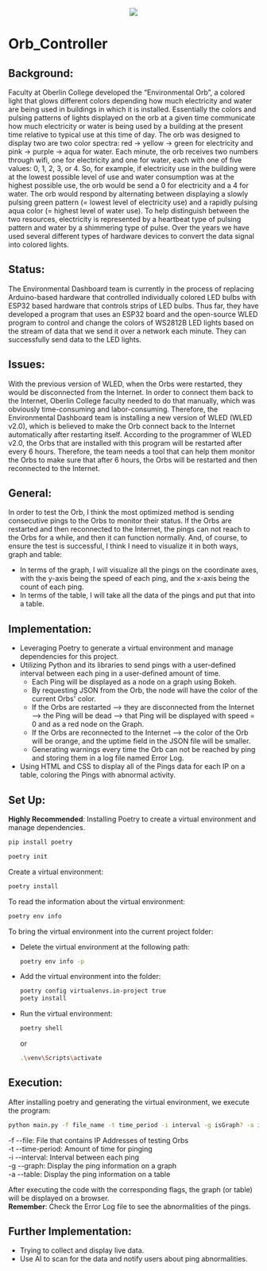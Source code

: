 <p align="center">
  <img src="https://capsule-render.vercel.app/api?text=Orb%20Controller!🕹&animation=twinkling&type=waving&color=gradient&height=150"/>
</p>


# Orb_Controller
## Background:
Faculty at Oberlin College developed the “Environmental Orb”, a colored light that glows different colors depending how much electricity and water are being used in buildings in which it is installed.  Essentially the colors and pulsing patterns of lights displayed on the orb at a given time communicate how much electricity or water is being used by a building at the present time relative to typical use at this time of day. The orb was designed to display two are two color spectra:  red → yellow → green for electricity and pink → purple → aqua for water.  Each minute, the orb receives two numbers through wifi, one for electricity and one for water,  each with one of five values: 0, 1, 2, 3, or 4.   So, for example, if electricity use in the building were at the lowest possible level of use and water consumption was at the highest possible use, the orb would be send a 0 for electricity and a 4 for water.  The orb would respond by alternating between displaying a slowly pulsing green pattern (= lowest level of electricity use) and a rapidly pulsing aqua color (= highest level of water use).  To help distinguish between the two resources, electricity is represented by a heartbeat type of pulsing pattern and water by a shimmering type of pulse.  Over the years we have used several different types of hardware devices to convert the data signal into colored lights.  
## Status:
The Environmental Dashboard team is currently in the process of replacing Arduino-based hardware that controlled individually colored LED bulbs with ESP32 based hardware that controls strips of LED bulbs. Thus far, they have developed a program that uses an ESP32 board and the open-source WLED program to control and change the colors of WS2812B LED lights based on the stream of data that we send it over a network each minute. They can successfully send data to the LED lights. 
## Issues:
With the previous version of WLED, when the Orbs were restarted, they would be disconnected from the Internet. In order to connect them back to the Internet, Oberlin College faculty needed to do that manually, which was obviously time-consuming and labor-consuming. Therefore, the Environmental Dashboard team is installing a new version of WLED (WLED v2.0), which is believed to make the Orb connect back to the Internet automatically after restarting itself. 
According to the programmer of WLED v2.0, the Orbs that are installed with this program will be restarted after every 6 hours. Therefore, the team needs a tool that can help them monitor the Orbs to make sure that after 6 hours, the Orbs will be restarted and then reconnected to the Internet.
## General:
In order to test the Orb, I think the most optimized method is sending consecutive pings to the Orbs to monitor their status. If the Orbs are restarted and then reconnected to the Internet, the pings can not reach to the Orbs for a while, and then it can function normally.
And, of course, to ensure the test is successful, I think I need to visualize it in both ways, graph and table:
- In terms of the graph, I will visualize all the pings on the coordinate axes, with the y-axis being the speed of each ping, and the x-axis being the count of each ping.
- In terms of the table, I will take all the data of the pings and put that into a table.
## Implementation:
- Leveraging Poetry to generate a virtual environment and manage dependencies for this project.
- Utilizing Python and its libraries to send pings with a user-defined interval between each ping in a user-defined amount of time.
    - Each Ping will be displayed as a node on a graph using Bokeh.
    - By requesting JSON from the Orb, the node will have the color of the current Orbs' color.
    - If the Orbs are restarted --> they are disconnected from the Internet --> the Ping will be dead --> that Ping will be displayed with speed = 0 and as a red node on the Graph.
    - If the Orbs are reconnected to the Internet --> the color of the Orb will be orange, and the uptime field in the JSON file will be smaller.
    - Generating warnings every time the Orb can not be reached by ping and storing them in a log file named Error Log.
- Using HTML and CSS to display all of the Pings data for each IP on a table, coloring the Pings with abnormal activity.
## Set Up:
**Highly Recommended**: Installing Poetry to create a virtual environment and manage dependencies.
```bash
pip install poetry
```
```bash
poetry init
```
Create a virtual environment:
```bash
poetry install
```
To read the information about the virtual environment:
```bash
poetry env info
```
To bring the virtual environment into the current project folder:
- Delete the virtual environment at the following path:
  ```bash
  poetry env info -p
  ```
- Add the virtual environment into the folder:
  ```bash
  poetry config virtualenvs.in-project true
  poety install
  ```
- Run the virtual environment:
  ```bash
  poetry shell
  ```
  or
  ```bash
  .\venv\Scripts\activate
  ```
## Execution:
After installing poetry and generating the virtual environment, we execute the program:
```bash
python main.py -f file_name -t time_period -i interval -g isGraph? -a isTable?
```
-f --file: File that contains IP Addresses of testing Orbs<br/>
-t --time-period: Amount of time for pinging<br/>
-i --interval: Interval between each ping<br/>
-g --graph: Display the ping information on a graph<br/>
-a --table: Display the ping information on a table<br/>

After executing the code with the corresponding flags, the graph (or table) will be displayed on a browser. <br/>
**Remember**: Check the Error Log file to see the abnormalities of the pings.

## Further Implementation:
- Trying to collect and display live data.
- Use AI to scan for the data and notify users about ping abnormalities.
